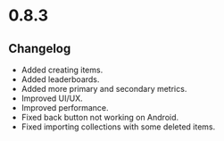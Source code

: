 # 0.8.3

## Changelog

-   Added creating items.
-   Added leaderboards.
-   Added more primary and secondary metrics.
-   Improved UI/UX.
-   Improved performance.
-   Fixed back button not working on Android.
-   Fixed importing collections with some deleted items.

